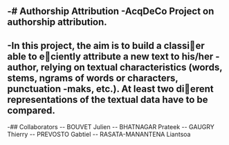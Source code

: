 -# Authorship Attribution
-AcqDeCo Project on authorship attribution.
-
-In this project, the aim is to build a classier able to eciently attribute a new text to his/her
-author, relying on textual characteristics (words, stems, ngrams of words or characters, punctuation
-maks, etc.). At least two dierent representations of the textual data have to be compared.
-
-## Collaborators
-- BOUVET Julien
-- BHATNAGAR Prateek
-- GAUGRY Thierry
-- PREVOSTO Gabtiel
-- RASATA-MANANTENA Liantsoa
